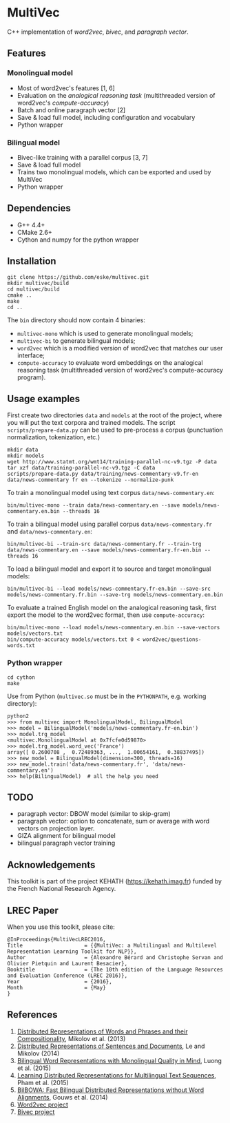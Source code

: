 # MultiVec
C++ implementation of *word2vec*, *bivec*, and *paragraph vector*.

## Features

### Monolingual model
* Most of word2vec's features [1, 6]
* Evaluation on the *analogical reasoning task* (multithreaded version of word2vec's *compute-accuracy*)
* Batch and online paragraph vector [2]
* Save & load full model, including configuration and vocabulary
* Python wrapper

### Bilingual model
* Bivec-like training with a parallel corpus [3, 7]
* Save & load full model
* Trains two monolingual models, which can be exported and used by MultiVec
* Python wrapper

## Dependencies
* G++ 4.4+
* CMake 2.6+
* Cython and numpy for the python wrapper

## Installation

    git clone https://github.com/eske/multivec.git
    mkdir multivec/build
    cd multivec/build
    cmake ..
    make
    cd ..

The `bin` directory should now contain 4 binaries:
* `multivec-mono` which is used to generate monolingual models;
* `multivec-bi` to generate bilingual models;
* `word2vec` which is a modified version of word2vec that matches our user interface;
* `compute-accuracy` to evaluate word embeddings on the analogical reasoning task (multithreaded version of word2vec's compute-accuracy program).

## Usage examples
First create two directories `data` and `models` at the root of the project, where you will put the text corpora and trained models.
The script `scripts/prepare-data.py` can be used to pre-process a corpus (punctuation normalization, tokenization, etc.)

    mkdir data
    mkdir models
    wget http://www.statmt.org/wmt14/training-parallel-nc-v9.tgz -P data
    tar xzf data/training-parallel-nc-v9.tgz -C data
    scripts/prepare-data.py data/training/news-commentary-v9.fr-en data/news-commentary fr en --tokenize --normalize-punk

To train a monolingual model using text corpus `data/news-commentary.en`:

    bin/multivec-mono --train data/news-commentary.en --save models/news-commentary.en.bin --threads 16

To train a bilingual model using parallel corpus `data/news-commentary.fr` and `data/news-commentary.en`:

    bin/multivec-bi --train-src data/news-commentary.fr --train-trg data/news-commentary.en --save models/news-commentary.fr-en.bin --threads 16

To load a bilingual model and export it to source and target monolingual models:

    bin/multivec-bi --load models/news-commentary.fr-en.bin --save-src models/news-commentary.fr.bin --save-trg models/news-commentary.en.bin

To evaluate a trained English model on the analogical reasoning task, first export the model to the word2vec format, then use `compute-accuracy`:

    bin/multivec-mono --load models/news-commentary.en.bin --save-vectors models/vectors.txt
    bin/compute-accuracy models/vectors.txt 0 < word2vec/questions-words.txt

### Python wrapper

    cd cython
    make

Use from Python (`multivec.so` must be in the `PYTHONPATH`, e.g. working directory):

    python2
    >>> from multivec import MonolingualModel, BilingualModel
    >>> model = BilingualModel('models/news-commentary.fr-en.bin')
    >>> model.trg_model
    <multivec.MonolingualModel at 0x7fcfe0d59870>
    >>> model.trg_model.word_vec('France')
    array([ 0.2600708 ,  0.72489363, ...,  1.00654161,  0.38837495])
    >>> new_model = BilingualModel(dimension=300, threads=16)
    >>> new_model.train('data/news-commentary.fr', 'data/news-commentary.en')
    >>> help(BilingualModel)  # all the help you need

## TODO
* paragraph vector: DBOW model (similar to skip-gram)
* paragraph vector: option to concatenate, sum or average with word vectors on projection layer.
* GIZA alignment for bilingual model
* bilingual paragraph vector training

## Acknowledgements

This toolkit is part of the project KEHATH (https://kehath.imag.fr) funded by the French National Research Agency.

## LREC Paper

When you use this toolkit, please cite:

    @InProceedings{MultiVecLREC2016,
    Title                    = {{MultiVec: a Multilingual and Multilevel Representation Learning Toolkit for NLP}},
    Author                   = {Alexandre Bérard and Christophe Servan and Olivier Pietquin and Laurent Besacier},
    Booktitle                = {The 10th edition of the Language Resources and Evaluation Conference (LREC 2016)},
    Year                     = {2016},
    Month                    = {May}
    }

## References
1. [Distributed Representations of Words and Phrases and their Compositionality](http://arxiv.org/abs/1310.4546), Mikolov et al. (2013)
2. [Distributed Representations of Sentences and Documents](http://arxiv.org/abs/1405.4053), Le and Mikolov (2014)
3. [Bilingual Word Representations with Monolingual Quality in Mind](http://stanford.edu/~lmthang/bivec/), Luong et al. (2015)
4. [Learning Distributed Representations for Multilingual Text Sequences](http://www.aclweb.org/anthology/W15-1512), Pham et al. (2015)
5. [BilBOWA: Fast Bilingual Distributed Representations without Word Alignments](http://arxiv.org/abs/1410.2455), Gouws et al. (2014)
6. [Word2vec project](https://code.google.com/p/word2vec/)
7. [Bivec project](http://stanford.edu/~lmthang/bivec/)
